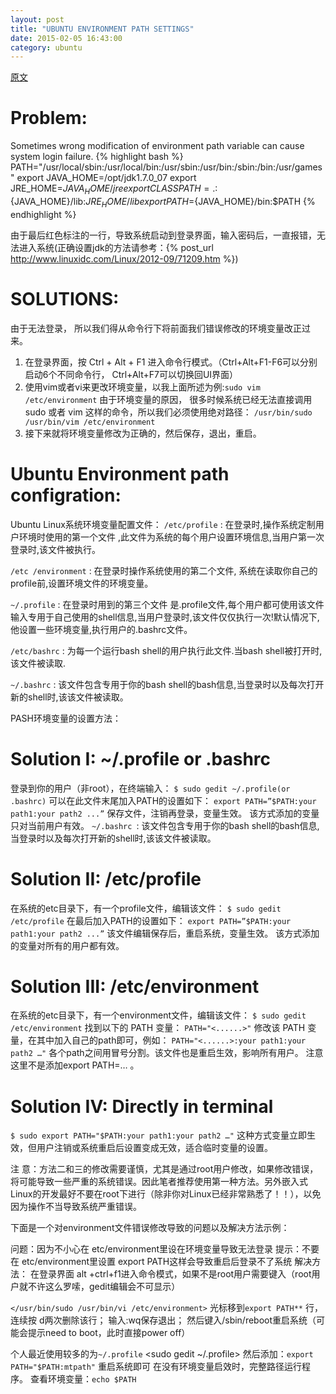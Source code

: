 ```yaml
---
layout: post
title: "UBUNTU ENVIRONMENT PATH SETTINGS"
date: 2015-02-05 16:43:00
category: ubuntu
---
```

[原文]( http://blog.sina.com.cn/s/blog_7cbaa68a0101fpbn.html)

Problem:
========

Sometimes wrong modification of environment path variable can cause system login
failure.
{% highlight bash %}
PATH="/usr/local/sbin:/usr/local/bin:/usr/sbin:/usr/bin:/sbin:/bin:/usr/games"
export JAVA_HOME=/opt/jdk1.7.0_07
export JRE_HOME=${JAVA_HOME}/jre
export CLASSPATH=.:${JAVA_HOME}/lib:${JRE_HOME}/lib
export PATH=${JAVA_HOME}/bin:$PATH
{% endhighlight %}

由于最后红色标注的一行，导致系统启动到登录界面，输入密码后，一直报错，无法进入系统(正确设置jdk的方法请参考：{% post_url http://www.linuxidc.com/Linux/2012-09/71209.htm %})

SOLUTIONS:
==========

由于无法登录， 所以我们得从命令行下将前面我们错误修改的环境变量改正过来。
1. 在登录界面，按 Ctrl + Alt + F1 进入命令行模式。（Ctrl+Alt+F1-F6可以分别启动6个不同命令行， Ctrl+Alt+F7可以切换回UI界面）
2. 使用vim或者vi来更改环境变量，以我上面所述为例:`sudo vim /etc/environment`
由于环境变量的原因， 很多时候系统已经无法直接调用sudo 或者 vim 这样的命令，所以我们必须使用绝对路径：
`/usr/bin/sudo /usr/bin/vim /etc/environment`
3. 接下来就将环境变量修改为正确的，然后保存，退出，重启。

Ubuntu Environment path configration:
=====================================

Ubuntu Linux系统环境变量配置文件：
`/etc/profile` : 在登录时,操作系统定制用户环境时使用的第一个文件 ,此文件为系统的每个用户设置环境信息,当用户第一次登录时,该文件被执行。
 
`/etc /environment` : 在登录时操作系统使用的第二个文件, 系统在读取你自己的profile前,设置环境文件的环境变量。
 
`~/.profile` :  在登录时用到的第三个文件 是.profile文件,每个用户都可使用该文件输入专用于自己使用的shell信息,当用户登录时,该文件仅仅执行一次!默认情况下,他设置一些环境变量,执行用户的.bashrc文件。
 
`/etc/bashrc` : 为每一个运行bash shell的用户执行此文件.当bash shell被打开时,该文件被读取.

`~/.bashrc` : 该文件包含专用于你的bash shell的bash信息,当登录时以及每次打开新的shell时,该该文件被读取。
 
PASH环境变量的设置方法：

Solution I: ~/.profile or .bashrc
=================================
 
登录到你的用户（非root），在终端输入：
`$ sudo gedit ~/.profile(or .bashrc)`
可以在此文件末尾加入PATH的设置如下：
`export PATH=”$PATH:your path1:your path2 ...”`
保存文件，注销再登录，变量生效。
该方式添加的变量只对当前用户有效。 
`~/.bashrc `: 该文件包含专用于你的bash shell的bash信息,当登录时以及每次打开新的shell时,该该文件被读取。

Solution II: /etc/profile
=========================

在系统的etc目录下，有一个profile文件，编辑该文件：
`$ sudo gedit /etc/profile`
在最后加入PATH的设置如下：
`export PATH=”$PATH:your path1:your path2 ...”`
该文件编辑保存后，重启系统，变量生效。
该方式添加的变量对所有的用户都有效。

Solution III: /etc/environment
==============================

在系统的etc目录下，有一个environment文件，编辑该文件：
`$ sudo gedit /etc/environment`
找到以下的 PATH 变量：
`PATH="<......>"`
修改该 PATH 变量，在其中加入自己的path即可，例如：
`PATH="<......>:your path1:your path2 …"`
各个path之间用冒号分割。该文件也是重启生效，影响所有用户。 
注意这里不是添加export PATH=… 。

Solution IV: Directly in terminal
=================================

`$ sudo export PATH="$PATH:your path1:your path2 …"`
这种方式变量立即生效，但用户注销或系统重启后设置变成无效，适合临时变量的设置。

注 意：方法二和三的修改需要谨慎，尤其是通过root用户修改，如果修改错误，将可能导致一些严重的系统错误。因此笔者推荐使用第一种方法。另外嵌入式 Linux的开发最好不要在root下进行（除非你对Linux已经非常熟悉了！！），以免因为操作不当导致系统严重错误。

下面是一个对environment文件错误修改导致的问题以及解决方法示例：
 
问题：因为不小心在 etc/environment里设在环境变量导致无法登录
提示：不要在 etc/environment里设置 export PATH这样会导致重启后登录不了系统
解决方法：
在登录界面 alt +ctrl+f1进入命令模式，如果不是root用户需要键入（root用户就不许这么罗嗦，gedit编辑会不可显示）

`</usr/bin/sudo /usr/bin/vi /etc/environment>`
光标移到`export PATH**` 行，连续按 d两次删除该行；
输入:wq保存退出；
然后键入/sbin/reboot重启系统（可能会提示need to boot，此时直接power off）

个人最近使用较多的为`~/.profile`
<sudo gedit ~/.profile>
然后添加：`export PATH="$PATH:mtpath"`
重启系统即可
在没有环境变量启效时，完整路径运行程序。
查看环境变量：`echo $PATH`
